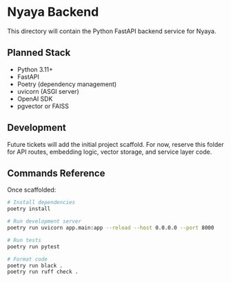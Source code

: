 # Nyaya Backend

This directory will contain the Python FastAPI backend service for Nyaya.

## Planned Stack

- Python 3.11+
- FastAPI
- Poetry (dependency management)
- uvicorn (ASGI server)
- OpenAI SDK
- pgvector or FAISS

## Development

Future tickets will add the initial project scaffold. For now, reserve this folder for API routes, embedding logic, vector storage, and service layer code.

## Commands Reference

Once scaffolded:

```bash
# Install dependencies
poetry install

# Run development server
poetry run uvicorn app.main:app --reload --host 0.0.0.0 --port 8000

# Run tests
poetry run pytest

# Format code
poetry run black .
poetry run ruff check .
```

